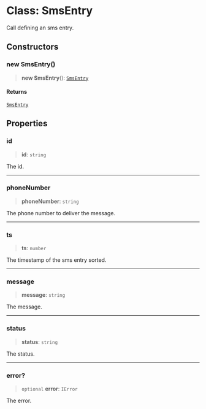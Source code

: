 # Class: SmsEntry

Call defining an sms entry.

## Constructors

### new SmsEntry()

> **new SmsEntry**(): [`SmsEntry`](SmsEntry.md)

#### Returns

[`SmsEntry`](SmsEntry.md)

## Properties

### id

> **id**: `string`

The id.

***

### phoneNumber

> **phoneNumber**: `string`

The phone number to deliver the message.

***

### ts

> **ts**: `number`

The timestamp of the sms entry sorted.

***

### message

> **message**: `string`

The message.

***

### status

> **status**: `string`

The status.

***

### error?

> `optional` **error**: `IError`

The error.
